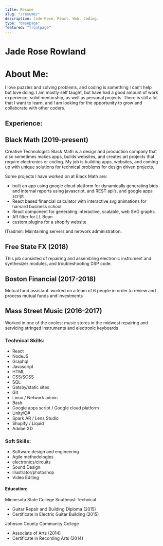 ```yaml
---
title: Resume
slug: "/resume/"
description: Jade Rose, React. Web. Coding. 
type: "basepage"
featured: "frontpage"
---
```

<div class="mb-32">

<x-container>
<main class="flex flex-col w-full">
<h1 class="flex  w-full justify-center"> <p class="text-3xl" > Jade Rose Rowland </p> </h1>


<h1> About Me: </h1>

<div class="ml-8 mt-2">
I love puzzles and solving problems, and coding is something I can’t help but love doing. I am mostly self taught, but have had a good amount of work experience, solid mentorship, as well as personal projects. There is still a lot that I want to learn, and I am looking for the opportunity to grow and collaborate with other coders.
</div>

<section class="mt-6"/>

<h1> Experience: </h1>

<div class="ml-8 mt-2">

<h1> Black Math (2019-present) </h1>
<div class="ml-8">
<span class="font-bold"> Creative Technologist: </span> Black Math is a design and production company that also sometimes makes apps, builds websites, and creates art projects that require electronics or coding.  My job is building apps, websites, and coming up with unique solutions for technical problems for design driven projects. 

<p class="font-bold mt-4"> Some projects I have worked on at Black Math are: </p>

- built an app using google cloud platform for dynamically generating bids and internal reports using javascript, and REST api’s, and google apps script
- React based financial calculator with interactive svg animations for harvard business school
- React component for generating interactive, scalable, web SVG graphs
- AR filter for LL Bean
- custom plugins for a shopify website

<span class="font-bold"> IT/admin: </span> Maintaining servers and network administration.

</div>



<h1 class="mt-4"> Free State FX (2018) </h1>

<div class="ml-8">

This job consisted of repairing and assembling electronic instrument and synthesizer modules, and troubleshooting DSP code.

</div>

<h1 class="mt-4"> Boston Financial (2017-2018) </h1> 

<div class="ml-8">
<span class="font-bold"> Mutual fund assistant: </span> worked on a team of 6 people in order to review and process mutual funds and investments
</div>

<h1 class="mt-4">Mass Street Music (2016-2017)</h1>

<div class="ml-8">
 Worked in one of the coolest music stores in the midwest repairing and servicing stringed instruments and electronic keyboards
</div>

</div>

<section class="mt-6"/>

<h1> Technical Skills: </h1>

- React 
- NodeJS
- Graphql 
- Javascript
- HTML 
- CSS/SCSS
- SQL
- Gatsby/static sites
- Git
- Linux / Network admin 
- Bash
- Google apps script / Google cloud platform
- Unity/C#
- Spark AR /  Lens Studio
- Shopify / Liquid
- Adobe XD

<h1> Soft Skills: </h1>

- Software design and engineering 
- Agile methodologies
- electronics/circuits
- Sound Design
- Illustrator/photoshop
- Video Editing

<section class="mt-6"/>

<h1> Education: </h1>

<div class="ml-8 mt-2">

<span class="font-bold"> Minnesota State College Southeast Technical </span>
- Guitar Repair and Building Diploma (2015)
- Certificate in Electric Guitar Building (2015)

<span class="font-bold"> Johnson County Community College </span>
- Associate of Arts (2014)
- Certificate in Recording Arts (2014)

</div>
</main>
</x-container>

</div>



<x-spacer/>

